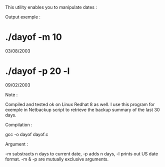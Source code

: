 This utility enables you to manipulate dates :

Output exemple :

# ./dayof -m 10
03/08/2003

# ./dayof -p 20 -l
09/02/2003

Note :

Compiled and tested ok on Linux Redhat 8 as well.
I use this program for exemple in Netbackup script to retrieve the backup summary of the last 30 days.

Compilation :

gcc -o dayof dayof.c

Argument :

-m substracts n days to current date, -p adds n days, -l prints out US date format.
-m & -p are mutually exclusive arguments.
